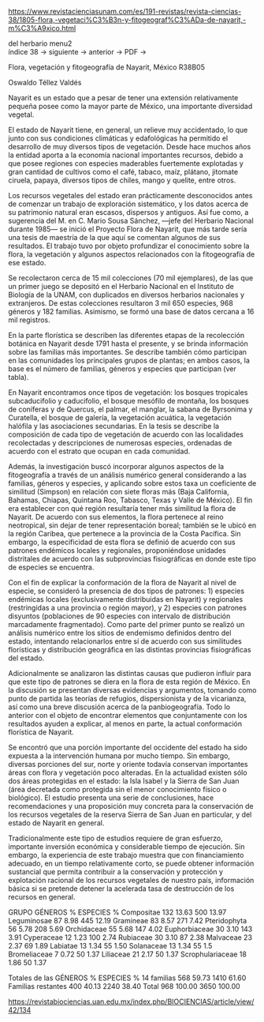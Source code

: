 https://www.revistacienciasunam.com/es/191-revistas/revista-ciencias-38/1805-flora,-vegetaci%C3%B3n-y-fitogeograf%C3%ADa-de-nayarit,-m%C3%A9xico.html


del herbario	 	 	 	 	menu2	
índice 38 →
siguiente →
anterior →
PDF →
 	 	 	 	 	 	 	 	 
Flora, vegetación
y fitogeografía
de Nayarit, México
R38B05	 
 
 
 
Oswaldo Téllez Valdés	 
 	 	 	 	 	 	 	 	 	 	 
Nayarit es un estado que a pesar de tener una extensión
relativamente pequeña posee como la mayor parte de México, una importante diversidad vegetal.
 
El estado de Nayarit tiene, en general, un relieve muy accidentado, lo que junto con sus condiciones climáticas y edafológicas ha permitido el desarrollo de muy diversos tipos de vegetación. Desde hace muchos años la entidad aporta a la economía nacional importantes recursos, debido a que posee regiones con especies maderables fuertemente explotadas y gran cantidad de cultivos como el café, tabaco, maíz, plátano, jitomate ciruela, papaya, diversos tipos de chiles, mango y quelite, entre otros.
 
Los recursos vegetales del estado eran prácticamente desconocidos antes de comenzar un trabajo de exploración sistemático, y los datos acerca de su patrimonio natural eran escasos, dispersos y antiguos. Así fue como, a sugerencia del M. en C. Mario Sousa Sánchez, —jefe del Herbario Nacional durante 1985— se inició el Proyecto Flora de Nayarit, que más tarde sería una tesis de maestría de la que aquí se comentan algunos de sus resultados. El trabajo tuvo por objeto profundizar el conocimiento sobre la flora, la vegetación y algunos aspectos relacionados con la fitogeografía de ese estado.
 
Se recolectaron cerca de 15 mil colecciones (70 mil ejemplares), de las que un primer juego se depositó en el Herbario Nacional en el Instituto de Biología de la UNAM, con duplicados en diversos herbarios nacionales y extranjeros. De estas colecciones resultaron 3 mil 650 especies, 968 géneros y 182 familias. Asimismo, se formó una base de datos cercana a 16 mil registros.
 
En la parte florística se describen las diferentes etapas de la recolección botánica en Nayarit desde 1791 hasta el presente, y se brinda información sobre las familias más importantes. Se describe también cómo participan en las comunidades los principales grupos de plantas; en ambos casos, la base es el número de familias, géneros y especies que participan (ver tabla).
 
En Nayarit encontramos once tipos de vegetación: los bosques tropicales subcaducifolio y caducifolio, el bosque mesófilo de montaña, los bosques de coníferas y de Quercus, el palmar, el manglar, la sabana de Byrsonima y Curatella, el bosque de galería, la vegetación acuática, la vegetación halófila y las asociaciones secundarias. En la tesis se describe la composición de cada tipo de vegetación de acuerdo con las localidades recolectadas y descripciones de numerosas especies, ordenadas de acuerdo con el estrato que ocupan en cada comunidad.
 
Además, la investigación buscó incorporar algunos aspectos de la fitogeografía a través de un análisis numérico general considerando a las familias, géneros y especies, y aplicando sobre estos taxa un coeficiente de similitud (Simpson) en relación con siete floras más (Baja California, Bahamas, Chiapas, Quintana Roo, Tabasco, Texas y Valle de México). El fin era establecer con qué región resultaría tener más similitud la flora de Nayarit. De acuerdo con sus elementos, la flora pertenece al reino neotropical, sin dejar de tener representación boreal; también se le ubicó en la región Caribea, que pertenece a la provincia de la Costa Pacífica. Sin embargo, la especificidad de esta flora se definió de acuerdo con sus patrones endémicos locales y regionales, proponiéndose unidades distritales de acuerdo con las subprovincias fisiográficas en donde este tipo de especies se encuentra.
 
Con el fin de explicar la conformación de la flora de Nayarit al nivel de especie, se consideró la presencia de dos tipos de patrones: 1) especies endémicas locales (exclusivamente distribuidas en Nayarit) y regionales (restringidas a una provincia o región mayor), y 2) especies con patrones disyuntos (poblaciones de 90 especies con intervalo de distribución marcadamente fragmentado). Como parte del primer punto se realizó un análisis numérico entre los sitios de endemismo definidos dentro del estado, intentando relacionarlos entre sí de acuerdo con sus similitudes florísticas y distribución geográfica en las distintas provincias fisiográficas del estado.
 
Adicionalmente se analizaron las distintas causas que pudieron influir para que este tipo de patrones se diera en la flora de esta región de México. En la discusión se presentan diversas evidencias y argumentos, tomando como punto de partida las teorías de refugios, dispersionista y de la vicarianza, así como una breve discusión acerca de la panbiogeografía. Todo lo anterior con el objeto de encontrar elementos que conjuntamente con los resultados ayuden a explicar, al menos en parte, la actual conformación florística de Nayarit.
 
Se encontró que una porción importante del occidente del estado ha sido expuesta a la intervención humana por mucho tiempo. Sin embargo, diversas porciones del sur, norte y oriente todavía conservan importantes áreas con flora y vegetación poco alteradas. En la actualidad existen sólo dos áreas protegidas en el estado: la Isla Isabel y la Sierra de San Juan (área decretada como protegida sin el menor conocimiento físico o biológico). El estudio presenta una serie de conclusiones, hace recomendaciones y una proposición muy concreta para la conservación de los recursos vegetales de la reserva Sierra de San Juan en particular, y del estado de Nayarit en general.
 
Tradicionalmente este tipo de estudios requiere de gran esfuerzo, importante inversión económica y considerable tiempo de ejecución. Sin embargo, la experiencia de este trabajo muestra que con financiamiento adecuado, en un tiempo relativamente corto, se puede obtener información sustancial que permita contribuir a la conservación y protección y explotación racional de los recursos vegetales de nuestro país, información básica si se pretende detener la acelerada tasa de destrucción de los recursos en general.
 
GRUPO 	            GÉNEROS 	% 	    ESPECIES 	% 
Compositae	        132	        13.63	500 	13.97 
Leguminosae	        87 	        8.98 	445 	12.19 
Gramineae	        83 	        8.57 	271 	7.42 
Pteridophyta	    56 	        5.78 	208 	5.69 
Orchidaceae 	    55 	        5.68 	147 	4.02 
Euphorbiaceae 	    30 	        3.10 	143 	3.91 
Cyperaceae	        12 	        1.23 	100	    2.74 
Rubiaceae	        30 	        3.10 	87 	    2.38 
Malvaceae	        23	        2.37	69	    1.89
Labiatae	        13	        1.34	55	    1.50
Solanaceae	        13	        1.34	55	    1.5
Bromeliaceae	    7	        0.72	50	    1.37
Liliaceae	        21	        2.17	50	    1.37
Scrophulariaceae	18	        1.86	50	    1.37

Totales de las      GÉNEROS 	% 	    ESPECIES 	%
14 familias	        568	        59.73	1410	61.60
Familias restantes	400	        40.13	2240	38.40
Total	            968	        100.00	3650	100.00







https://revistabiociencias.uan.edu.mx/index.php/BIOCIENCIAS/article/view/42/134
